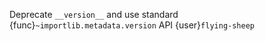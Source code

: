 Deprecate `__version__` and use standard {func}`~importlib.metadata.version` API {user}`flying-sheep`
